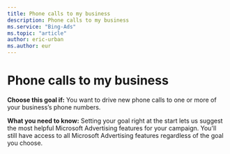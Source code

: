 ```yaml
---
title: Phone calls to my business
description: Phone calls to my business
ms.service: "Bing-Ads"
ms.topic: "article"
author: eric-urban
ms.author: eur
---
```


# Phone calls to my business

**Choose this goal if:**  You want to drive new phone calls to one or more of your business’s phone numbers.

**What you need to know:**  Setting your goal right at the start lets us suggest the most helpful Microsoft Advertising features for your campaign. You'll still have access to all Microsoft Advertising features regardless of the goal you choose.


